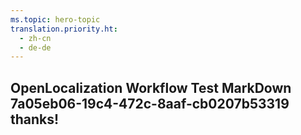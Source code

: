 ```yaml
---
ms.topic: hero-topic
translation.priority.ht: 
  - zh-cn
  - de-de
---
```

## OpenLocalization Workflow Test MarkDown 7a05eb06-19c4-472c-8aaf-cb0207b53319 thanks!
